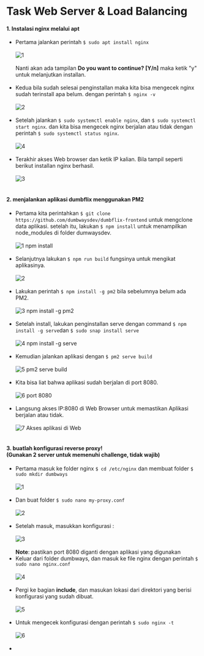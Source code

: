 # Task Web Server & Load Balancing

#### 1. Instalasi nginx melalui apt
- Pertama jalankan perintah ``$ sudo apt install nginx``<br/><br/>![1](https://github.com/darblietz/devops17-dumbways--M-Yusuf-Haidar-Week-2-Web-Server-Load-Balancing/assets/98991080/f8ef96b7-c320-417c-bd68-bb81770af673)
<br/><br/> Nanti akan ada tampilan **Do you want to continue? [Y/n]** maka ketik "y" untuk melanjutkan installan.<br/><br/>
- Kedua bila sudah selesai penginstallan maka kita bisa mengecek nginx sudah terinstall apa belum. dengan perintah ``$ nginx -v``<br/><br/>![2](https://github.com/darblietz/devops17-dumbways--M-Yusuf-Haidar-Week-2-Web-Server-Load-Balancing/assets/98991080/10f8b593-88f9-4b11-baf0-756a76b02d4b)<br/><br/>
- Setelah jalankan ``$ sudo systemctl enable nginx``, dan ``$ sudo systemctl start nginx``. dan kita bisa mengecek nginx berjalan atau tidak dengan perintah ``$ sudo systemctl status nginx``.<br/><br/>![4](https://github.com/darblietz/devops17-dumbways--M-Yusuf-Haidar-Week-2-Web-Server-Load-Balancing/assets/98991080/dec1ab1d-ec92-44c6-84e1-2aefb9bda6df)<br/><br/>
- Terakhir akses Web browser dan ketik IP kalian. Bila tampil seperti berikut installan nginx berhasil.<br/><br/>![3](https://github.com/darblietz/devops17-dumbways--M-Yusuf-Haidar-Week-2-Web-Server-Load-Balancing/assets/98991080/27c79c5c-5e24-4109-a3b5-e462135a40d0)<br/><br/>

#### 2. menjalankan aplikasi dumbflix menggunakan PM2
- Pertama kita perintahkan ``$ git clone https://github.com/dumbwaysdev/dumbflix-frontend`` untuk mengclone data aplikasi. setelah itu, lakukan ``$ npm install`` untuk menampilkan node_modules di folder dumwaysdev.<br/><br/>![1  npm install](https://github.com/darblietz/devops17-dumbways--M-Yusuf-Haidar-Week-2-Web-Server-Load-Balancing/assets/98991080/0c067c36-df7c-40d1-949a-4cd73c42e47f)<br/><br/>
- Selanjutnya lakukan ``$ npm run build`` fungsinya untuk mengikat aplikasinya. <br/><br/>![2](https://github.com/darblietz/devops17-dumbways--M-Yusuf-Haidar-Week-2-Web-Server-Load-Balancing/assets/98991080/e7edb977-113e-4c5c-8bbe-06de3c5f2696)<br/><br/>
- Lakukan perintah ``$ npm install -g pm2`` bila sebelumnya belum ada PM2.<br/><br/>![3  npm install -g pm2](https://github.com/darblietz/devops17-dumbways--M-Yusuf-Haidar-Week-2-Web-Server-Load-Balancing/assets/98991080/c2a436a5-b8ce-46f7-986e-0e0db92718e7)<br/><br/>
- Setelah install, lakukan penginstallan serve dengan command ``$ npm install -g serve``dan ``$ sudo snap install serve``<br/><br/>![4 npm install -g serve](https://github.com/darblietz/devops17-dumbways--M-Yusuf-Haidar-Week-2-Web-Server-Load-Balancing/assets/98991080/52f290df-e4a5-4f45-8f17-4d49a24e68d1)<br/><br/>
- Kemudian jalankan aplikasi dengan ``$ pm2 serve build``<br/><br/>![5  pm2 serve build](https://github.com/darblietz/devops17-dumbways--M-Yusuf-Haidar-Week-2-Web-Server-Load-Balancing/assets/98991080/1221e638-6c7d-489d-be78-62e6299b90c0)<br/><br/>
- Kita bisa liat bahwa aplikasi sudah berjalan di port 8080.<br/><br/>![6  port 8080](https://github.com/darblietz/devops17-dumbways--M-Yusuf-Haidar-Week-2-Web-Server-Load-Balancing/assets/98991080/fb75274a-2e80-4483-8a95-d588753bea81)<br/><br/>
- Langsung akses IP:8080 di Web Browser untuk memastikan Aplikasi berjalan atau tidak.<br/><br/>![7  Akses aplikasi di Web](https://github.com/darblietz/devops17-dumbways--M-Yusuf-Haidar-Week-2-Web-Server-Load-Balancing/assets/98991080/fd4820ca-a7b3-4595-b128-4d1dbf9db2d2)<br/><br/>

#### 3. buatlah konfigurasi reverse proxy!<br/>(Gunakan 2 server untuk memenuhi challenge, tidak wajib)

- Pertama masuk ke folder nginx ``$ cd /etc/nginx`` dan membuat folder ``$ sudo mkdir dumbways``<br/><br/>![1](https://github.com/darblietz/devops17-dumbways--M-Yusuf-Haidar-Week-2-Web-Server-Load-Balancing/assets/98991080/0b61b1d4-01ac-43fa-b7f3-8b4a6998de50)<br/><br/>
- Dan buat folder ``$ sudo nano my-proxy.conf``<br/><br/>![2](https://github.com/darblietz/devops17-dumbways--M-Yusuf-Haidar-Week-2-Web-Server-Load-Balancing/assets/98991080/b1be629d-a6a3-49cc-b708-90fb4d81f434)<br/><br/>
- Setelah masuk, masukkan konfigurasi :<br/><br/>![3](https://github.com/darblietz/devops17-dumbways--M-Yusuf-Haidar-Week-2-Web-Server-Load-Balancing/assets/98991080/51073bd9-29f7-4baf-9a3f-ebd0d96afb79)<br/><br/>
  **Note**: pastikan port 8080 diganti dengan aplikasi yang digunakan
- Keluar dari folder dumbways, dan masuk ke file nginx dengan perintah ``$ sudo nano nginx.conf``<br/><br/>![4](https://github.com/darblietz/devops17-dumbways--M-Yusuf-Haidar-Week-2-Web-Server-Load-Balancing/assets/98991080/13d6b9a0-a6f7-4e91-982b-ae001a0abc15)<br/><br/>
- Pergi ke bagian **include**, dan masukan lokasi dari direktori yang berisi konfigurasi yang sudah dibuat.<br/><br/>![5](https://github.com/darblietz/devops17-dumbways--M-Yusuf-Haidar-Week-2-Web-Server-Load-Balancing/assets/98991080/bfe471d6-732c-4c40-a143-b5c51065930d)<br/><br/>
- Untuk mengecek konfigurasi dengan perintah ``$ sudo nginx -t``<br/><br/>![6](https://github.com/darblietz/devops17-dumbways--M-Yusuf-Haidar-Week-2-Web-Server-Load-Balancing/assets/98991080/c9b3090d-2ecb-4f6a-9db0-f29f977f5050)<br/><br/>
- <br/><br/><br/><br/>


























